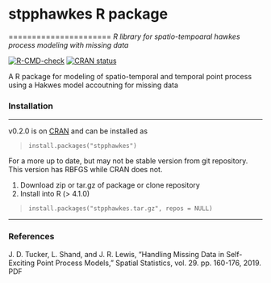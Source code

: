 # stpphawkes R package
======================
*R library for spatio-tempoaral hawkes process modeling with missing data*

<!-- badges: start -->
[![R-CMD-check](https://github.com/sandialabs/stpphawkes/actions/workflows/r.yaml/badge.svg)](https://github.com/sandialabs/stpphawkes/actions/workflows/r.yaml)
[![CRAN status](https://www.r-pkg.org/badges/version/stpphawkes)](https://CRAN.R-project.org/package=stpphawkes)
<!-- badges: end -->

A R package for modeling of spatio-temporal and temporal
point process using a Hakwes model accoutning for missing 
data

### Installation
------------------------------------------------------------------------------
v0.2.0 is on [CRAN](https://cran.r-project.org/package=stpphawkes)
and can be installed as
> `install.packages("stpphawkes")`


For a more up to date, but may not be stable version from git repository.
This version has RBFGS while CRAN does not.

1. Download zip or tar.gz of package or clone repository
2. Install into R (> 4.1.0)

> `install.packages("stpphawkes.tar.gz", repos = NULL)`

------------------------------------------------------------------------------

### References
J. D. Tucker, L. Shand, and J. R. Lewis, “Handling Missing Data in Self-Exciting Point Process Models,” Spatial Statistics, vol. 29. pp. 160-176, 2019. PDF
